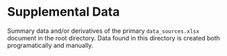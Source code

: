 # Supplemental Data

Summary data and/or derivatives of the primary `data_sources.xlsx` document in the root directory. Data found in this directory is created both programatically and manually.
